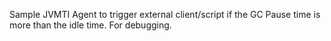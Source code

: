 Sample JVMTI Agent to trigger external client/script if the GC Pause time is more than the idle time. For debugging.
